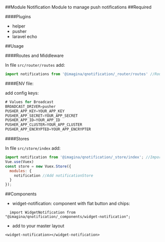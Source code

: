 ##Module Notification
 Module to manage push notifications
##Required

####Plugins
- helper
- pusher
- laravel echo

##Usage

####Routes and Middleware

In file `src/router/routes` add:
```js
import notifications from '@imagina/qnotification/_router/routes' //Routes module
```

####ENV file:

add config keys:
```js
# Values for Broadcast
BROADCAST_DRIVER=pusher
PUSHER_APP_KEY=YOUR_APP_KEY
PUSHER_APP_SECRET=YOUR_APP_SECRET
PUSHER_APP_ID=YOUR_APP_ID
PUSHER_APP_CLUSTER=YOUR_APP_CLUSTER
PUSHER_APP_ENCRYPTED=YOUR_APP_ENCRYPTER
```
####Stores

In file `src/store/index` add:
```js
import notification from '@imagina/qnotification/_store/index'; //Import this file
Vue.use(Vuex)
const store = new Vuex.Store({
  modules: {
    notification //Add notificationStore
  }
});
```

##Components
- widget-notification: component with flat button and chips:

`  import WidgetNotification from "@imagina/qnotification/_components/widget-notification";`

- add to your master layout 

 `<widget-notification></widget-notification>`
 
